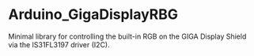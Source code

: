 # Arduino_GigaDisplayRBG

Minimal library for controlling the built-in RGB on the GIGA Display Shield via the IS31FL3197 driver (I2C).